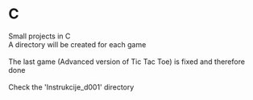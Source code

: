 # C
Small projects in C\
A directory will be created for each game\
\
The last game (Advanced version of Tic Tac Toe) is fixed and therefore done\
\
Check the 'Instrukcije_d001' directory
